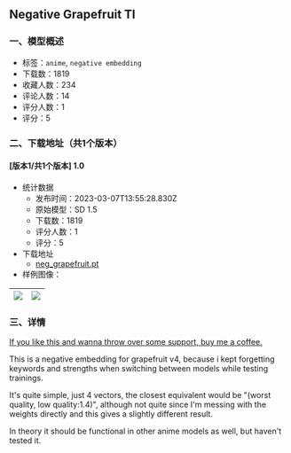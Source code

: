 ## Negative Grapefruit TI
### 一、模型概述

- 标签：`anime`, `negative embedding`
- 下载数：1819
- 收藏人数：234
- 评论人数：14
- 评分人数：1
- 评分：5

### 二、下载地址（共1个版本）

#### [版本1/共1个版本] 1.0

- 统计数据
  - 发布时间：2023-03-07T13:55:28.830Z
  - 原始模型：SD 1.5
  - 下载数：1819
  - 评分人数：1
  - 评分：5
- 下载地址
  - [neg_grapefruit.pt](https://civitai.com/api/download/models/19841)
- 样例图像：

| <img src="https://image.civitai.com/xG1nkqKTMzGDvpLrqFT7WA/da0d1a11-a581-4159-a459-b8c55d4b7700/width=450/208941.jpeg" /> | <img src="https://image.civitai.com/xG1nkqKTMzGDvpLrqFT7WA/b9ac94a7-4a1d-46d3-97b0-71e4d91da100/width=450/208942.jpeg" /> |
| ---- | ---- |


### 三、详情
<p><a target="_blank" rel="ugc" href="https://ko-fi.com/rvkwi">If you like this and wanna throw over some support, buy me a coffee.</a></p><p></p><p>This is a negative embedding for grapefruit v4, because i kept forgetting keywords and strengths when switching between models while testing trainings.</p><p>It's quite simple, just 4 vectors, the closest equivalent would be "(worst quality, low quality:1.4)", although not quite since I'm messing with the weights directly and this gives a slightly different result.</p><p>In theory it should be functional in other anime models as well, but haven't tested it.</p>